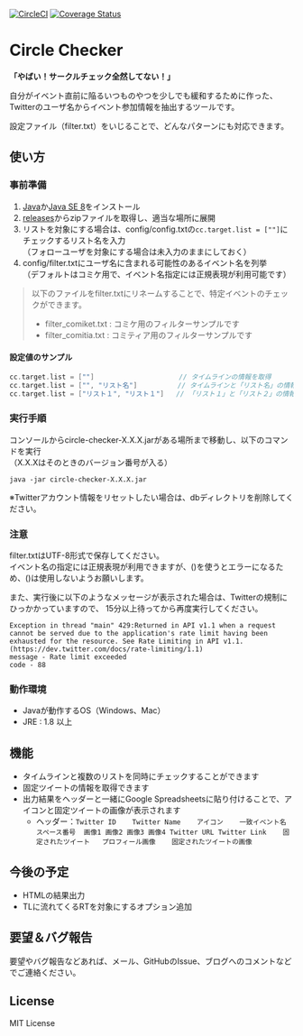 [![CircleCI](https://circleci.com/gh/seriwb/circle-checker.svg?style=shield)](https://circleci.com/gh/seriwb/circle-checker)
[![Coverage Status](https://coveralls.io/repos/github/seriwb/circle-checker/badge.svg)](https://coveralls.io/github/seriwb/circle-checker)

# Circle Checker

**「やばい！サークルチェック全然してない！」**

自分がイベント直前に陥るいつものやつを少しでも緩和するために作った、
Twitterのユーザ名からイベント参加情報を抽出するツールです。

設定ファイル（filter.txt）をいじることで、どんなパターンにも対応できます。


## 使い方

### 事前準備

1. [Java](https://www.java.com/ja/)か[Java SE 8](http://www.oracle.com/technetwork/java/javase/downloads/index.html)をインストール
2. [releases](https://github.com/seriwb/circle-checker/releases/latest)からzipファイルを取得し、適当な場所に展開
3. リストを対象にする場合は、config/config.txtの`cc.target.list = [""]`にチェックするリスト名を入力  
（フォローユーザを対象にする場合は未入力のままにしておく）
4. config/filter.txtにユーザ名に含まれる可能性のあるイベント名を列挙  
（デフォルトはコミケ用で、イベント名指定には正規表現が利用可能です） 
> 以下のファイルをfilter.txtにリネームすることで、特定イベントのチェックができます。
> - filter_comiket.txt : コミケ用のフィルターサンプルです
> - filter_comitia.txt : コミティア用のフィルターサンプルです

#### 設定値のサンプル

```groovy
cc.target.list = [""]                     // タイムラインの情報を取得
cc.target.list = ["", "リスト名"]          // タイムラインと「リスト名」の情報を取得
cc.target.list = ["リスト１", "リスト１"]   // 「リスト１」と「リスト２」の情報を取得
```


### 実行手順

コンソールからcircle-checker-X.X.X.jarがある場所まで移動し、以下のコマンドを実行  
（X.X.Xはそのときのバージョン番号が入る）
```
java -jar circle-checker-X.X.X.jar
```

※Twitterアカウント情報をリセットしたい場合は、dbディレクトリを削除してください。


### 注意

filter.txtはUTF-8形式で保存してください。  
イベント名の指定には正規表現が利用できますが、()を使うとエラーになるため、()は使用しないようお願いします。

また、実行後に以下のようなメッセージが表示された場合は、Twitterの規制にひっかかっていますので、
15分以上待ってから再度実行してください。

```
Exception in thread "main" 429:Returned in API v1.1 when a request cannot be served due to the application's rate limit having been exhausted for the resource. See Rate Limiting in API v1.1.(https://dev.twitter.com/docs/rate-limiting/1.1)
message - Rate limit exceeded
code - 88
```

### 動作環境

- Javaが動作するOS（Windows、Mac）
- JRE : 1.8 以上


## 機能

- タイムラインと複数のリストを同時にチェックすることができます
- 固定ツイートの情報を取得できます
- 出力結果をヘッダーと一緒にGoogle Spreadsheetsに貼り付けることで、アイコンと固定ツイートの画像が表示されます
  - ヘッダー：`Twitter ID	Twitter Name	アイコン	一致イベント名	スペース番号	画像1	画像2	画像3	画像4	Twitter URL	Twitter Link	固定されたツイート	プロフィール画像	固定されたツイートの画像`



## 今後の予定

- HTMLの結果出力
- TLに流れてくるRTを対象にするオプション追加


## 要望＆バグ報告

要望やバグ報告などあれば、メール、GitHubのIssue、ブログへのコメントなどでご連絡ください。


## License

MIT License

